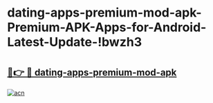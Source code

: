 # dating-apps-premium-mod-apk-Premium-APK-Apps-for-Android-Latest-Update-!bwzh3

# <h2><a href="https://7hje7x.esa.edu.pl?title=dating-apps-premium-mod-apk&ref=bwzh3">🔗👉 🔴 dating-apps-premium-mod-apk</a></h2>

[![acn](https://github.com/user-attachments/assets/0f9c940e-d8b0-45ae-aac7-cd30a18b3e1c)](https://7hje7x.esa.edu.pl?title=dating-apps-premium-mod-apk&ref=bwzh3)

